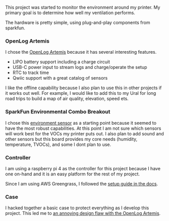 
This project was started to monitor the environment around my printer. 
My primary goal is to determine how well my ventilation performs. 

The hardware is pretty simple, using plug-and-play components from sparkfun. 

### OpenLog Artemis
I chose the [OpenLog Artemis](https://www.sparkfun.com/products/15846) because it has several interesting features.
- LIPO battery support including a charge circuit
- USB-C power input to stream logs and charge/operate the setup
- RTC to track time 
- Qwiic support with a great catalog of sensors

I like the offline capability because I also plan to use this in other projects if it works out well. For example, I would like to add this to my Ural for long road trips to build a map of air quality, elevation, speed ets. 

### SparkFun Environmental Combo Breakout
I chose this [environment sensor](https://www.sparkfun.com/products/14348) as a starting point because it seemed to have the most robust capabilities. 
At this point I am not sure which sensors will work best for the VOCs my printer puts out. 
I also plan to add sound and other sensors but this board provides my core needs (humidity, temperature, TVOCs), and some I dont plan to use.

### Controller
I am using a raspberry pi 4 as the controller for this project because I have one on-hand and it is an easy platform for the rest of my project. 

Since I am using AWS Greengrass, I followed the [setup guide in the docs](https://docs.aws.amazon.com/greengrass/latest/developerguide/setup-filter.rpi.html).

### Case
I hacked together a basic case to protect everything as I develop this project. 
This led me to [an annoying design flaw with the OpenLog Artemis](docs/openlog-design-flaw.md).
